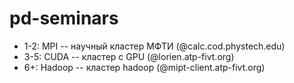 # pd-seminars

- 1-2: MPI -- научный кластер МФТИ (<username>@calc.cod.phystech.edu)
- 3-5: CUDA -- кластер c GPU (<username>@lorien.atp-fivt.org)
- 6+: Hadoop -- кластер hadoop (<username>@mipt-client.atp-fivt.org)
